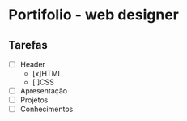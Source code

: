 # Portifolio - web designer

## Tarefas
- [ ] Header
    - [x]HTML
    - [ ]CSS
- [ ] Apresentação
- [ ] Projetos
- [ ] Conhecimentos